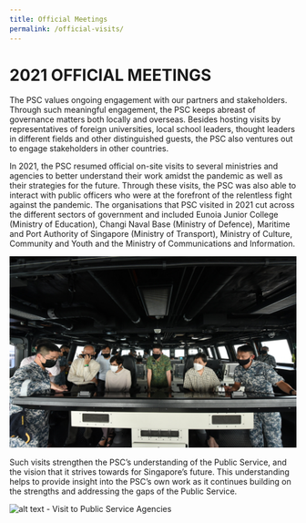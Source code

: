```yaml
---
title: Official Meetings
permalink: /official-visits/
---
```

# **2021 OFFICIAL MEETINGS**

The PSC values ongoing engagement with our partners and stakeholders. Through such meaningful engagement, the PSC keeps abreast of governance matters both locally and overseas. Besides hosting visits by representatives of foreign universities, local school leaders, thought leaders in different fields and other distinguished guests, the PSC also ventures out to engage stakeholders in other countries.

In 2021, the PSC resumed official on-site visits to several ministries and agencies to better understand their work amidst the pandemic as well as their strategies for the future. Through these visits, the PSC was also able to interact with public officers who were at the forefront of the relentless fight against the pandemic. The organisations that PSC visited in 2021 cut across the different sectors of government and included Eunoia Junior College (Ministry of Education), Changi Naval Base (Ministry of Defence), Maritime and Port Authority of Singapore (Ministry of Transport), Ministry of Culture, Community and Youth and the Ministry of Communications and Information.

![alt text - Visit to MINDEF](/images/007.JPG)

Such visits strengthen the PSC’s understanding of the Public Service, and the vision that it strives towards for Singapore’s future. This understanding helps to provide insight into the PSC’s own work as it continues building on the strengths and addressing the gaps of the Public Service.

![alt text - Visit to Public Service Agencies](/images/0089.png)
